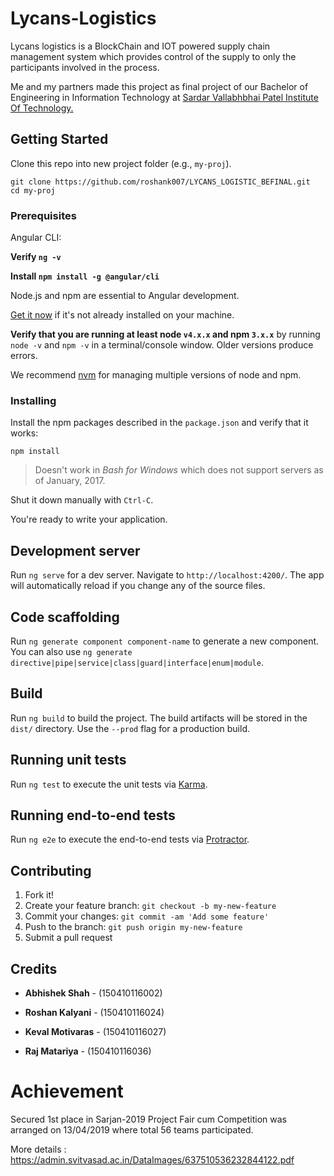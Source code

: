 <h1>  Lycans-Logistics </h1>

Lycans logistics is a BlockChain and IOT powered supply chain management system which provides control of the supply to only the participants involved in the process.

Me and my partners made this project as final project of our Bachelor of Engineering in Information Technology at  <a href="https://www.svitvasad.ac.in/" target="_blank">Sardar Vallabhbhai Patel Institute Of Technology.</a>


## Getting Started

Clone this repo into new project folder (e.g., `my-proj`).
```shell
git clone https://github.com/roshank007/LYCANS_LOGISTIC_BEFINAL.git
cd my-proj
```


### Prerequisites

Angular CLI:

**Verify `ng -v`**

**Install `npm install -g @angular/cli`**

Node.js and npm are essential to Angular development. 
    
<a href="https://docs.npmjs.com/getting-started/installing-node" target="_blank" title="Installing Node.js and updating npm">Get it now</a> if it's not already installed on your machine.
 
**Verify that you are running at least node `v4.x.x` and npm `3.x.x`**
by running `node -v` and `npm -v` in a terminal/console window.
Older versions produce errors.

We recommend [nvm](https://github.com/creationix/nvm) for managing multiple versions of node and npm.

### Installing

Install the npm packages described in the `package.json` and verify that it works:

```shell
npm install
```

>Doesn't work in _Bash for Windows_ which does not support servers as of January, 2017.

Shut it down manually with `Ctrl-C`.

You're ready to write your application.

## Development server

Run `ng serve` for a dev server. Navigate to `http://localhost:4200/`. The app will automatically reload if you change any of the source files.

## Code scaffolding

Run `ng generate component component-name` to generate a new component. You can also use `ng generate directive|pipe|service|class|guard|interface|enum|module`.

## Build

Run `ng build` to build the project. The build artifacts will be stored in the `dist/` directory. Use the `--prod` flag for a production build.

## Running unit tests

Run `ng test` to execute the unit tests via [Karma](https://karma-runner.github.io).

## Running end-to-end tests

Run `ng e2e` to execute the end-to-end tests via [Protractor](http://www.protractortest.org/).


## Contributing

1. Fork it!
2. Create your feature branch: `git checkout -b my-new-feature`
3. Commit your changes: `git commit -am 'Add some feature'`
4. Push to the branch: `git push origin my-new-feature`
5. Submit a pull request 

## Credits

* **Abhishek Shah** - (150410116002)

* **Roshan Kalyani** - (150410116024)

* **Keval Motivaras** - (150410116027)

* **Raj Matariya** - (150410116036)

## <h1> Achievement </h1>

Secured 1st place  in Sarjan-2019 Project Fair  cum Competition was arranged on 13/04/2019 where total 56 teams participated. 

More details : https://admin.svitvasad.ac.in/DataImages/637510536232844122.pdf



